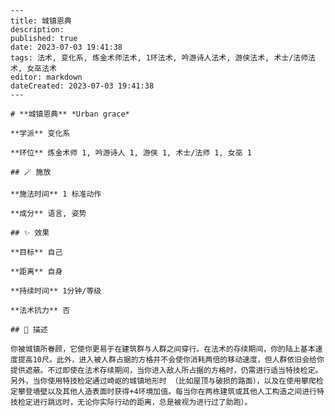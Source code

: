
    ---
    title: 城镇恩典
    description: 
    published: true
    date: 2023-07-03 19:41:38
    tags: 法术, 变化系, 炼金术师法术, 1环法术, 吟游诗人法术, 游侠法术, 术士/法师法术, 女巫法术
    editor: markdown
    dateCreated: 2023-07-03 19:41:38
    ---

    # **城镇恩典** *Urban grace*

    **学派** 变化系 

    **环位** 炼金术师 1, 吟游诗人 1, 游侠 1, 术士/法师 1, 女巫 1

    ## 🪄 施放

    **施法时间** 1 标准动作

    **成分** 语言, 姿势

    ## ✨ 效果 

    **目标** 自己 

    **距离** 自身  

    **持续时间** 1分钟/等级 

    **法术抗力** 否

    ## 📖 描述

    你被城镇所眷顾，它使你更易于在建筑群与人群之间穿行。在法术的存续期间，你的陆上基本速度提高10尺。此外，进入被人群占据的方格并不会使你消耗两倍的移动速度，但人群依旧会给你提供遮蔽。不过即使在法术存续期间，当你进入敌人所占据的方格时，仍需进行适当特技检定。另外，当你使用特技检定通过崎岖的城镇地形时 （比如屋顶与破损的路面），以及在使用攀爬检定攀登墙壁以及其他人造表面时获得+4环境加值。每当你在两栋建筑或其他人工构造之间进行特技检定进行跳远时，无论你实际行动的距离，总是被视为进行过了助跑）。
    